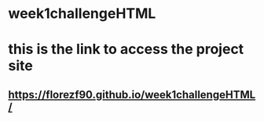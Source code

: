 # week1challengeHTML

# this is the link to access the project site #
## https://florezf90.github.io/week1challengeHTML/ ##